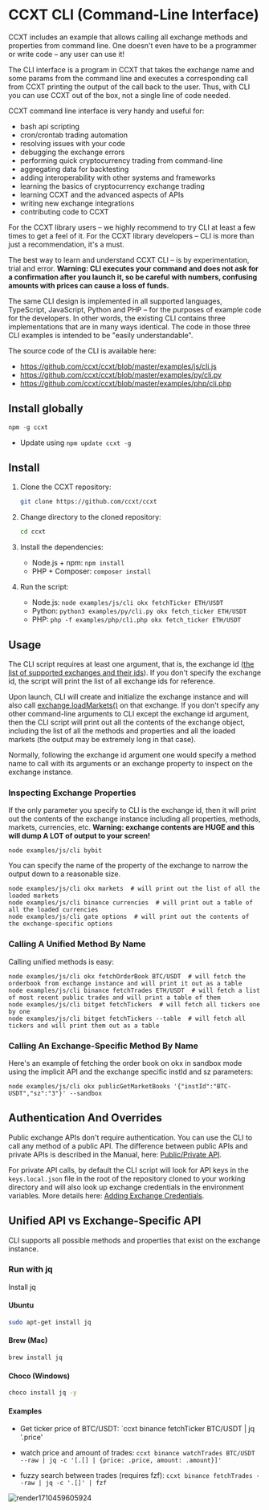 # CCXT CLI (Command-Line Interface)

CCXT includes an example that allows calling all exchange methods and properties from command line. One doesn't even have to be a programmer or write code – any user can use it!

The CLI interface is a program in CCXT that takes the exchange name and some params from the command line and executes a corresponding call from CCXT printing the output of the call back to the user. Thus, with CLI you can use CCXT out of the box, not a single line of code needed.

CCXT command line interface is very handy and useful for:

- bash api scripting
- cron/crontab trading automation
- resolving issues with your code
- debugging the exchange errors
- performing quick cryptocurrency trading from command-line
- aggregating data for backtesting
- adding interoperability with other systems and frameworks
- learning the basics of cryptocurrency exchange trading
- learning CCXT and the advanced aspects of APIs
- writing new exchange integrations
- contributing code to CCXT

For the CCXT library users – we highly recommend to try CLI at least a few times to get a feel of it.
For the CCXT library developers – CLI is more than just a recommendation, it's a must.

The best way to learn and understand CCXT CLI – is by experimentation, trial and error. **Warning: CLI executes your command and does not ask for a confirmation after you launch it, so be careful with numbers, confusing amounts with prices can cause a loss of funds.**

The same CLI design is implemented in all supported languages, TypeScript, JavaScript, Python and PHP – for the purposes of example code for the developers.
In other words, the existing CLI contains three implementations that are in many ways identical. The code in those three CLI examples is intended to be "easily understandable".

The source code of the CLI is available here:

- https://github.com/ccxt/ccxt/blob/master/examples/js/cli.js
- https://github.com/ccxt/ccxt/blob/master/examples/py/cli.py
- https://github.com/ccxt/ccxt/blob/master/examples/php/cli.php

## Install globally
```js
npm -g ccxt
```
- Update using `npm update ccxt -g`

## Install

1. Clone the CCXT repository:
    ```sh
    git clone https://github.com/ccxt/ccxt
    ```
2. Change directory to the cloned repository:
    ```sh
    cd ccxt
    ```
3. Install the dependencies:
    - Node.js + npm: `npm install`
    - PHP + Composer: `composer install`

4. Run the script:
    - Node.js: `node examples/js/cli okx fetchTicker ETH/USDT`
    - Python: `python3 examples/py/cli.py okx fetch_ticker ETH/USDT`
    - PHP: `php -f examples/php/cli.php okx fetch_ticker ETH/USDT`

## Usage

The CLI script requires at least one argument, that is, the exchange id ([the list of supported exchanges and their ids](https://github.com/ccxt/ccxt#supported-cryptocurrency-exchange-markets)). If you don't specify the exchange id, the script will print the list of all exchange ids for reference.

Upon launch, CLI will create and initialize the exchange instance and will also call [exchange.loadMarkets()](https://github.com/ccxt/ccxt/wiki/Manual#loading-markets) on that exchange.
If you don't specify any other command-line arguments to CLI except the exchange id argument, then the CLI script will print out all the contents of the exchange object, including the list of all the methods and properties and all the loaded markets (the output may be extremely long in that case).

Normally, following the exchange id argument one would specify a method name to call with its arguments or an exchange property to inspect on the exchange instance.

### Inspecting Exchange Properties

If the only parameter you specify to CLI is the exchange id, then it will print out the contents of the exchange instance including all properties, methods, markets, currencies, etc. **Warning: exchange contents are HUGE and this will dump A LOT of output to your screen!**

```
node examples/js/cli bybit
```

You can specify the name of the property of the exchange to narrow the output down to a reasonable size.

```
node examples/js/cli okx markets  # will print out the list of all the loaded markets
node examples/js/cli binance currencies  # will print out a table of all the loaded currencies
node examples/js/cli gate options  # will print out the contents of the exchange-specific options
```

### Calling A Unified Method By Name

Calling unified methods is easy:

```
node examples/js/cli okx fetchOrderBook BTC/USDT  # will fetch the orderbook from exchange instance and will print it out as a table
node examples/js/cli binance fetchTrades ETH/USDT  # will fetch a list of most recent public trades and will print a table of them
node examples/js/cli bitget fetchTickers  # will fetch all tickers one by one
node examples/js/cli bitget fetchTickers --table  # will fetch all tickers and will print them out as a table
```

### Calling An Exchange-Specific Method By Name

Here's an example of fetching the order book on okx in sandbox mode using the implicit API and the exchange specific instId and sz parameters:

```
node examples/js/cli okx publicGetMarketBooks '{"instId":"BTC-USDT","sz":"3"}' --sandbox
```

## Authentication And Overrides

Public exchange APIs don't require authentication. You can use the CLI to call any method of a public API. The difference between public APIs and private APIs is described in the Manual, here: [Public/Private API](https://github.com/ccxt/ccxt/wiki/Manual#publicprivate-api).

For private API calls, by default the CLI script will look for API keys in the `keys.local.json` file in the root of the repository cloned to your working directory and will also look up exchange credentials in the environment variables. More details here: [Adding Exchange Credentials](https://github.com/ccxt/ccxt/blob/master/CONTRIBUTING.md#adding-exchange-credentials).

## Unified API vs Exchange-Specific API

CLI supports all possible methods and properties that exist on the exchange instance.

### Run with jq
Install jq 

<!-- tabs:start -->
#### **Ubuntu**
```bash
sudo apt-get install jq
```
#### **Brew (Mac)**
```bash
brew install jq
```
#### **Choco (Windows)**
```bash
choco install jq -y
```
<!-- tabs:end -->

#### Examples
- Get ticker price of BTC/USDT: `ccxt binance fetchTicker BTC/USDT | jq '.price'
- watch price and amount of trades:
`ccxt binance watchTrades BTC/USDT --raw | jq -c '[.[] | {price: .price, amount: .amount}]'`

- fuzzy search between trades (requires fzf):
`ccxt binance fetchTrades --raw | jq -c '.[]' | fzf`

![render1710459605924](https://github.com/ccxt/ccxt/assets/12142844/39b22383-42d5-4ebd-8b09-617008b7e4f0)
